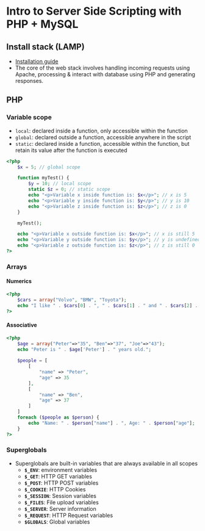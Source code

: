 # Intro to Server Side Scripting with PHP + MySQL

## Install stack (LAMP)

- [Installation guide](https://www.digitalocean.com/community/tutorials/how-to-install-lamp-linux-apache-mysql-php-on-fedora)
- The core of the web stack involves handling incoming requests using Apache, processing & interact with database using PHP and generating responses.

## PHP

### Variable scope
- `local`: declared inside a function, only accessible within the function
- `global`: declared outside a function, accessible anywhere in the script
- `static`: declared inside a function, accessible within the function, but retain its value after the function is executed

```php
<?php
    $x = 5; // global scope

    function myTest() {
        $y = 10; // local scope
        static $z = 0; // static scope
        echo "<p>Variable x inside function is: $x</p>"; // x is 5
        echo "<p>Variable y inside function is: $y</p>"; // y is 10
        echo "<p>Variable z inside function is: $z</p>"; // z is 0
    }

    myTest();

    echo "<p>Variable x outside function is: $x</p>"; // x is still 5
    echo "<p>Variable y outside function is: $y</p>"; // y is undefined
    echo "<p>Variable z outside function is: $z</p>"; // z is still 0
?>
```

### Arrays

#### Numerics

```php
<?php
    $cars = array("Volvo", "BMW", "Toyota");
    echo "I like " . $cars[0] . ", " . $cars[1] . " and " . $cars[2] . ".";
?>
```

#### Associative

```php
<?php
    $age = array("Peter"=>"35", "Ben"=>"37", "Joe"=>"43");
    echo "Peter is " . $age['Peter'] . " years old.";
    
    $people = [
        [
            "name" => "Peter",
            "age" => 35
        ],
        [
            "name" => "Ben",
            "age" => 37
        ]
    ]
    foreach ($people as $person) {
        echo "Name: " . $person["name"] . ", Age: " . $person["age"];
    }
?>
```

### Superglobals

- Superglobals are built-in variables that are always available in all scopes
    - **`$_ENV`**: environment variables
    - **`$_GET`**: HTTP GET variables
    - **`$_POST`**: HTTP POST variables
    - **`$_COOKIE`**: HTTP Cookies
    - **`$_SESSION`**: Session variables
    - **`$_FILES`**: File upload variables
    - **`$_SERVER`**: Server information
    - **`$_REQUEST`**: HTTP Request variables
    - **`$GLOBALS`**: Global variables
